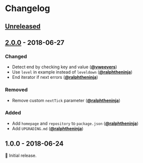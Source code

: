 # Changelog

## [Unreleased]

## [2.0.0] - 2018-06-27

### Changed

- Detect end by checking key and value ([**@vweevers**](https://github.com/vweevers))
- Use `level` in example instead of `leveldown` ([**@ralphtheninja**](https://github.com/ralphtheninja))
- End iterator if next errors ([**@ralphtheninja**](https://github.com/ralphtheninja))

### Removed

- Remove custom `nextTick` parameter ([**@ralphtheninja**](https://github.com/ralphtheninja))

### Added

- Add `homepage` and `repository` to `package.json` ([**@ralphtheninja**](https://github.com/ralphtheninja))
- Add `UPGRADING.md` ([**@ralphtheninja**](https://github.com/ralphtheninja))

## 1.0.0 - 2018-06-24

:seedling: Initial release.

[Unreleased]: https://github.com/level/level/compare/v2.0.0...HEAD

[2.0.0]: https://github.com/level/level/compare/v1.0.0...v2.0.0
